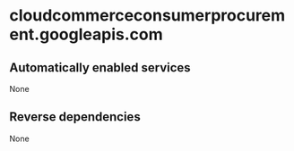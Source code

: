 # cloudcommerceconsumerprocurement.googleapis.com

## Automatically enabled services

None

## Reverse dependencies

None
